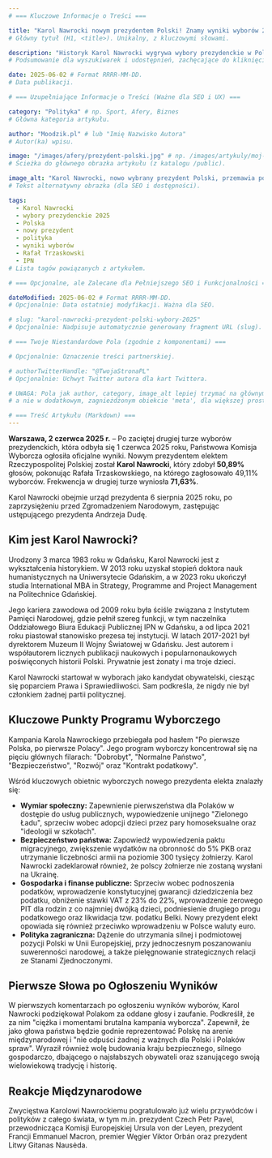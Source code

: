 ```yaml
---
# === Kluczowe Informacje o Treści ===

title: "Karol Nawrocki nowym prezydentem Polski! Znamy wyniki wyborów 2025"
# Główny tytuł (H1, <title>). Unikalny, z kluczowymi słowami.

description: "Historyk Karol Nawrocki wygrywa wybory prezydenckie w Polsce, pokonując Rafała Trzaskowskiego. Poznaj sylwetkę nowego prezydenta i kluczowe punkty jego programu."
# Podsumowanie dla wyszukiwarek i udostępnień, zachęcające do kliknięcia.

date: 2025-06-02 # Format RRRR-MM-DD.
# Data publikacji.

# === Uzupełniające Informacje o Treści (Ważne dla SEO i UX) ===

category: "Polityka" # np. Sport, Afery, Biznes
# Główna kategoria artykułu.

author: "Moodzik.pl" # lub "Imię Nazwisko Autora"
# Autor(ka) wpisu.

image: "/images/afery/prezydent-polski.jpg" # np. /images/artykuly/moj-artykul.webp
# Ścieżka do głównego obrazka artykułu (z katalogu /public).

image_alt: "Karol Nawrocki, nowo wybrany prezydent Polski, przemawia po ogłoszeniu wyników wyborów 2025"
# Tekst alternatywny obrazka (dla SEO i dostępności).

tags:
  - Karol Nawrocki
  - wybory prezydenckie 2025
  - Polska
  - nowy prezydent
  - polityka
  - wyniki wyborów
  - Rafał Trzaskowski
  - IPN
# Lista tagów powiązanych z artykułem.

# === Opcjonalne, ale Zalecane dla Pełniejszego SEO i Funkcjonalności ===

dateModified: 2025-06-02 # Format RRRR-MM-DD.
# Opcjonalnie: Data ostatniej modyfikacji. Ważna dla SEO.

# slug: "karol-nawrocki-prezydent-polski-wybory-2025"
# Opcjonalnie: Nadpisuje automatycznie generowany fragment URL (slug).

# === Twoje Niestandardowe Pola (zgodnie z komponentami) ===

# Opcjonalnie: Oznaczenie treści partnerskiej.

# authorTwitterHandle: "@TwojaStronaPL"
# Opcjonalnie: Uchwyt Twitter autora dla kart Twittera.

# UWAGA: Pola jak author, category, image_alt lepiej trzymać na głównym poziomie (jak wyżej),
# a nie w dodatkowym, zagnieżdżonym obiekcie 'meta', dla większej prostoty.

# === Treść Artykułu (Markdown) ===
---
```


**Warszawa, 2 czerwca 2025 r.** – Po zaciętej drugiej turze wyborów prezydenckich, która odbyła się 1 czerwca 2025 roku, Państwowa Komisja Wyborcza ogłosiła oficjalne wyniki. Nowym prezydentem elektem Rzeczypospolitej Polskiej został **Karol Nawrocki**, który zdobył **50,89%** głosów, pokonując Rafała Trzaskowskiego, na którego zagłosowało 49,11% wyborców. Frekwencja w drugiej turze wyniosła **71,63%**.

Karol Nawrocki obejmie urząd prezydenta 6 sierpnia 2025 roku, po zaprzysiężeniu przed Zgromadzeniem Narodowym, zastępując ustępującego prezydenta Andrzeja Dudę.

## Kim jest Karol Nawrocki?

Urodzony 3 marca 1983 roku w Gdańsku, Karol Nawrocki jest z wykształcenia historykiem. W 2013 roku uzyskał stopień doktora nauk humanistycznych na Uniwersytecie Gdańskim, a w 2023 roku ukończył studia International MBA in Strategy, Programme and Project Management na Politechnice Gdańskiej.

Jego kariera zawodowa od 2009 roku była ściśle związana z Instytutem Pamięci Narodowej, gdzie pełnił szereg funkcji, w tym naczelnika Oddziałowego Biura Edukacji Publicznej IPN w Gdańsku, a od lipca 2021 roku piastował stanowisko prezesa tej instytucji. W latach 2017-2021 był dyrektorem Muzeum II Wojny Światowej w Gdańsku. Jest autorem i współautorem licznych publikacji naukowych i popularnonaukowych poświęconych historii Polski. Prywatnie jest żonaty i ma troje dzieci.

Karol Nawrocki startował w wyborach jako kandydat obywatelski, ciesząc się poparciem Prawa i Sprawiedliwości. Sam podkreśla, że nigdy nie był członkiem żadnej partii politycznej.

## Kluczowe Punkty Programu Wyborczego

Kampania Karola Nawrockiego przebiegała pod hasłem "Po pierwsze Polska, po pierwsze Polacy". Jego program wyborczy koncentrował się na pięciu głównych filarach: "Dobrobyt", "Normalne Państwo", "Bezpieczeństwo", "Rozwój" oraz "Kontrakt podatkowy".

Wśród kluczowych obietnic wyborczych nowego prezydenta elekta znalazły się:

* **Wymiar społeczny:** Zapewnienie pierwszeństwa dla Polaków w dostępie do usług publicznych, wypowiedzenie unijnego "Zielonego Ładu", sprzeciw wobec adopcji dzieci przez pary homoseksualne oraz "ideologii w szkołach".
* **Bezpieczeństwo państwa:** Zapowiedź wypowiedzenia paktu migracyjnego, zwiększenie wydatków na obronność do 5% PKB oraz utrzymanie liczebności armii na poziomie 300 tysięcy żołnierzy. Karol Nawrocki zadeklarował również, że polscy żołnierze nie zostaną wysłani na Ukrainę.
* **Gospodarka i finanse publiczne:** Sprzeciw wobec podnoszenia podatków, wprowadzenie konstytucyjnej gwarancji dziedziczenia bez podatku, obniżenie stawki VAT z 23% do 22%, wprowadzenie zerowego PIT dla rodzin z co najmniej dwójką dzieci, podniesienie drugiego progu podatkowego oraz likwidacja tzw. podatku Belki. Nowy prezydent elekt opowiada się również przeciwko wprowadzeniu w Polsce waluty euro.
* **Polityka zagraniczna:** Dążenie do utrzymania silnej i podmiotowej pozycji Polski w Unii Europejskiej, przy jednoczesnym poszanowaniu suwerenności narodowej, a także pielęgnowanie strategicznych relacji ze Stanami Zjednoczonymi.

## Pierwsze Słowa po Ogłoszeniu Wyników

W pierwszych komentarzach po ogłoszeniu wyników wyborów, Karol Nawrocki podziękował Polakom za oddane głosy i zaufanie. Podkreślił, że za nim "ciężka i momentami brutalna kampania wyborcza". Zapewnił, że jako głowa państwa będzie godnie reprezentować Polskę na arenie międzynarodowej i "nie odpuści żadnej z ważnych dla Polski i Polaków spraw". Wyraził również wolę budowania kraju bezpiecznego, silnego gospodarczo, dbającego o najsłabszych obywateli oraz szanującego swoją wielowiekową tradycję i historię.

## Reakcje Międzynarodowe

Zwycięstwa Karolowi Nawrockiemu pogratulowało już wielu przywódców i polityków z całego świata, w tym m.in. prezydent Czech Petr Pavel, przewodnicząca Komisji Europejskiej Ursula von der Leyen, prezydent Francji Emmanuel Macron, premier Węgier Viktor Orbán oraz prezydent Litwy Gitanas Nausėda.